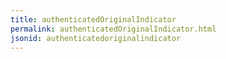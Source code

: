 ```yaml
---
title: authenticatedOriginalIndicator
permalink: authenticatedOriginalIndicator.html
jsonid: authenticatedoriginalindicator
---
```

